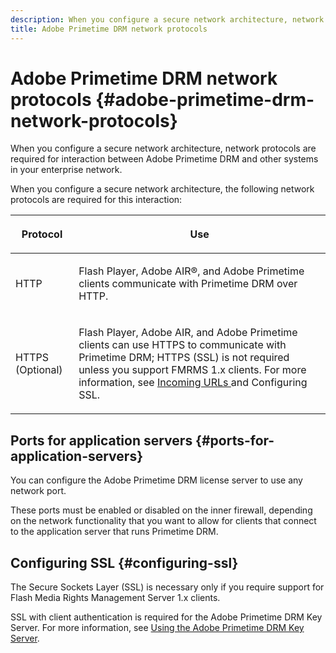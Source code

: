 ```yaml
---
description: When you configure a secure network architecture, network protocols are required for interaction between Adobe Primetime DRM and other systems in your enterprise network.
title: Adobe Primetime DRM network protocols
---
```


# Adobe Primetime DRM network protocols {#adobe-primetime-drm-network-protocols}

When you configure a secure network architecture, network protocols are required for interaction between Adobe Primetime DRM and other systems in your enterprise network.

When you configure a secure network architecture, the following network protocols are required for this interaction: 

<table frame="all" colsep="1" rowsep="1" class="+ topic/table adobe-d/table " id="table_itc_33z_n4"> 
 <thead class="- topic/thead "> 
  <tr rowsep="1" class="- topic/row "> 
   <th colname="1" class="- topic/entry entry"> <p class="- topic/p ">Protocol </p> </th> 
   <th colname="2" class="- topic/entry entry"> <p class="- topic/p ">Use </p> </th> 
  </tr> 
 </thead>
 <tbody class="- topic/tbody "> 
  <tr rowsep="1" class="- topic/row "> 
   <td colname="1" class="- topic/entry "> <p class="- topic/p ">HTTP </p> </td> 
   <td colname="2" class="- topic/entry "> <p class="- topic/p ">Flash Player, Adobe AIR®, and Adobe Primetime clients communicate with Primetime DRM over HTTP. </p> </td> 
  </tr> 
  <tr rowsep="0" class="- topic/row "> 
   <td colname="1" class="- topic/entry "> <p class="- topic/p ">HTTPS (Optional) </p> </td> 
   <td colname="2" class="- topic/entry "> <p class="- topic/p ">Flash Player, Adobe AIR, and Adobe Primetime clients can use HTTPS to communicate with Primetime DRM; HTTPS (SSL) is not required unless you support FMRMS 1.x clients. For more information, see <a href="../../secure-deployment-guidelines/overview/network-topology-firewall-rules.md" format="dita" scope="local"> Incoming URLs </a> and Configuring SSL. </p> </td> 
  </tr> 
 </tbody> 
</table>

## Ports for application servers {#ports-for-application-servers}

You can configure the Adobe Primetime DRM license server to use any network port.

These ports must be enabled or disabled on the inner firewall, depending on the network functionality that you want to allow for clients that connect to the application server that runs Primetime DRM.

## Configuring SSL {#configuring-ssl}

The Secure Sockets Layer (SSL) is necessary only if you require support for Flash Media Rights Management Server 1.x clients.

SSL with client authentication is required for the Adobe Primetime DRM Key Server. For more information, see [Using the Adobe Primetime DRM Key Server](../../using-the-drm-key-server/requirements.md).